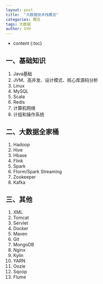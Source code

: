 ```yaml
---
layout: post
title:  "大数据技术栈概览"
categories: 概览
tags: 大数据
author: GYH
---
```


* content
{:toc}
## 一、基础知识

1. Java基础
2. JVM、高并发、设计模式、核心库源码分析
3. Linux
4. MySQL
5. Scala
6. Redis
7. 计算机网络
8. 计组和操作系统

## 二、大数据全家桶

1. Hadoop
2. Hive
3. Hbase
4. Flink
5. Spark
6. Ftorm/Spark Streaming
7. Zookeeper
8. Kafka

## 三、其他

1. XML
2. Tomcat
3. Servlet
4. Docker
5. Maven
6. Git
7. MongoDB
8. Nginx
9. Kylin
10. YARN
11. Oozie
12. Sqoop
13. Flume